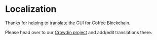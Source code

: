 # Localization

Thanks for helping to translate the GUI for Coffee Blockchain.

Please head over to our [Crowdin project](https://crowdin.com/project/coffee-blockchain/) and add/edit translations there.
